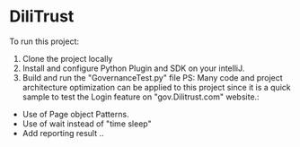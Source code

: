 # DiliTrust

To run this project:

1. Clone the project locally
2. Install and configure Python Plugin and SDK on your intelliJ.
3. Build and run the "GovernanceTest.py" file
PS: Many code and project architecture optimization can be applied to this project since it is a quick sample to test the Login feature on "gov.Dilitrust.com" website.:


- Use of Page object Patterns.
- Use of wait instead of "time sleep" 
- Add reporting result ..
